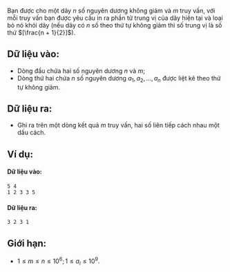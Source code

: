 Bạn được cho một dãy $n$ số nguyên dương không giảm và $m$ truy vấn, với mỗi truy vấn bạn được yêu cầu in ra phần tử trung vị của dãy hiện tại và loại bỏ nó khỏi dãy (nếu dãy có $n$ số theo thứ tự không giảm thì số trung vị là số thứ $[\frac{n + 1}{2}]$).

## Dữ liệu vào:
- Dòng đầu chứa hai số nguyên dương $n$ và $m$;
- Dòng thứ hai chứa $n$ số nguyên dương $a_1, a_2, …, a_n$ được liệt kê theo thứ tự không giảm.

## Dữ liệu ra:
- Ghi ra trên một dòng kết quả $m$ truy vấn, hai số liên tiếp cách nhau một dấu cách.

## Ví dụ:
#### Dữ liệu vào:
```
5 4
1 2 3 3 5
```

#### Dữ liệu ra:
```
3 2 3 1
```

## Giới hạn:
- $1 ≤ m ≤ n ≤ 10^6; 1 ≤ a_i ≤ 10^9$.